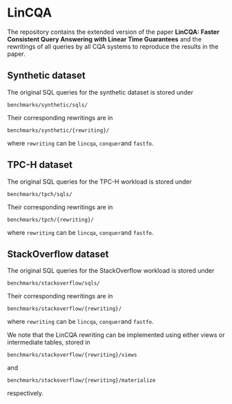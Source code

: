 # LinCQA

The repository contains the extended version of the paper **LinCQA: Faster Consistent Query Answering with Linear Time Guarantees** and the rewritings of all queries by all CQA systems to reproduce the results in the paper.

## Synthetic dataset
The original SQL queries for the synthetic dataset is stored under
```
benchmarks/synthetic/sqls/
```
Their corresponding rewritings are in 
```
benchmarks/synthetic/{rewriting}/
```
where ```rewriting``` can be ```lincqa```, ```conquer```and ```fastfo```.


## TPC-H dataset

The original SQL queries for the TPC-H workload is stored under
```
benchmarks/tpch/sqls/
```
Their corresponding rewritings are in 
```
benchmarks/tpch/{rewriting}/
```
where ```rewriting``` can be ```lincqa```, ```conquer```and ```fastfo```.


## StackOverflow dataset

The original SQL queries for the StackOverflow workload is stored under
```
benchmarks/stackoverflow/sqls/
```
Their corresponding rewritings are in 
```
benchmarks/stackoverflow/{rewriting}/
```
where ```rewriting``` can be ```lincqa```, ```conquer```and ```fastfo```.

We note that the LinCQA rewriting can be implemented using either views or intermediate tables, stored in 

```
benchmarks/stackoverflow/{rewriting}/views
```
and
```
benchmarks/stackoverflow/{rewriting}/materialize
```
respectively.

